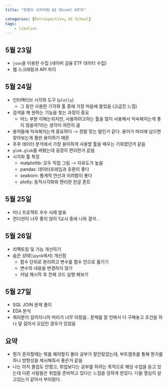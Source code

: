 ```yaml
---
title: "멋쟁이 사자처럼 AI Shcool 4주차"

categories: [Retrospective, AI School]
tags:
    - likelion
---
```


## 5월 23일
- `json`을 이용한 수집 (네이버 금융 ETF 데이터 수집)
- 웹 스크래핑과 API 차이

## 5월 24일
- 인터랙티브 시각화 도구 (`plotly`)
  - 그 동안 사용한 기각화 툴 중에 가장 마음에 들었음 (고급진 느낌)
- 검색을 해 원하는 기능을 찾는 과정이 중요
  - 어느 부분 이해는되지만, 사용하려고하는 툴을 많이 사용해서 익숙해지는게 좋지 않을까?라는 생각이 여전히 큼
- 용어들에 익숙해지는게 중요하다 -> 정말 맞는 말인거 같다. 용어가 머리에 남으면 찾아보는게 훨씬 용이하기 때문
- 추후 데이터 분석에서 가장 용이하게 사용할 툴을 배우는 기회였던거 같음
- `glob.glob`를 써봤는데 굉장히 편리한거 같음
- 시각화 툴 특징
  - matplotlib: 모두 직접 그림 -> 자유도가 높음
  - pandas: 데이터프레임과 호환이 좋다
  - seaborn: 통계적 연산과 미려함이 좋다
  - plotly: 동적시각화와 편리한 한글 폰트

## 5월 25일
- 미니 프로젝트 우수 사례 발표
- 컨디션이 너무 좋지 않아 1교시 중에 나와 결석..

## 5월 26일
- 리팩토링 및 기능 개선하기
- 숨은 상태(`ipynb`에서) 개선점
  - 함수 단위로 분리하고 변수를 함수 안으로 옮기기
  - 변수의 내용을 변경하지 않기
  - 커널 재시작 후 전체 코드 실행 해보기

## 5월 27일
- SQL JOIN 문제 풀이
- EDA 분석
- 쿼리문이 길어지니까 머리가 너무 아팠음.. 문제를 잘 안봐서 다 구해놓고 조건을 하나 덜 걸어서 오답인 경우가 있었음

## 요약
- 뭔가 혼자할때는 뭐를 해야할지 몰라 공부가 잘안됬었는데, 부트캠프를 통해 뭔가를하니 방향성을 제시해줘서 좋은거 같음
- 나는 아직 졸업도 안했고, 취업보다는 공부를 하려는 목적으로 해당 수업을 듣고 있는데 다른 사람들은 취업을 준비하고 있다는 느낌을 강하게 받았다. 다들 열심히 살고있는거 같아서 부러웠다.
